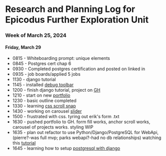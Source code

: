 # Research and Planning Log for Epicodus Further Exploration Unit
### Week of March 25, 2024

#### Friday, March 29

* 0815 - Whiteboarding prompt: unique elements
* 0845 - Postgres cert chap 6
* 0930 - Completed postgres certification and posted on linked in
* 0935 - job boards/applied 5 jobs
* 1130 - django tutorial
* 1145 - installed [debug toolbar](https://django-debug-toolbar.readthedocs.io/en/latest/installation.html)
* 1200 - finish django tutorial, project on [GH](https://github.com/kimmykokonut/polls)
* 1210 - start on new [portfolio](https://github.com/kimmykokonut/my-portfolio)
* 1230 - basic outline completed
* 1330 - learning [css scroll snap](https://www.youtube.com/watch?v=k4EGA95ZK4o)
* 1430 - working on carousel [slider](https://www.youtube.com/watch?v=1CZhGDU5cWM)
* 1500 - frustrated with css. tyring out erik's form .txt
* 1630 - pushed portfolio to GH. form fill works, anchor scroll works, carousel of projects works. styling WIP
* 1635 - plan out refactor to use Python/Django/PostgreSQL for WebApi,(pierre?-was full mvp; parks webapi?-had no db relationships) watching this [tutorial](https://www.youtube.com/watch?v=i5JykvxUk_A)
* 1645 - learning how to setup [postgresql with django](https://dev.to/jkaylight/django-rest-framework-with-postgresql-a-crud-tutorial-1l34)
